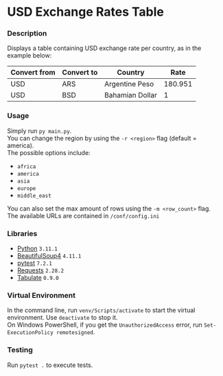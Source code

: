 # USD Exchange Rates Table

### Description
Displays a table containing USD exchange rate per country, as in the example below:

| Convert from  | Convert to | Country         | Rate       |
| ------ |------------|-----------------|------------|
| USD | ARS        | Argentine Peso  | 180.951    |
| USD | BSD        | Bahamian Dollar | 1          |

### Usage
Simply run `py main.py`.<br>
You can change the region by using the `-r <region>` flag (default = america).<br>
The possible options include:
- `africa`
- `america`
- `asia`
- `europe`
- `middle_east`

You can also set the max amount of rows using the `-m <row_count>` flag.<br>
The available URLs are contained in `/conf/config.ini` 

### Libraries
- [Python](https://www.python.org/) `3.11.1`
- [BeautifulSoup4](https://pypi.org/project/beautifulsoup4/) `4.11.1`
- [pytest](https://docs.pytest.org/en/7.2.x/contents.html) `7.2.1`
- [Requests](https://pypi.org/project/requests/) `2.28.2`
- [Tabulate](https://pypi.org/project/tabulate/) `0.9.0`

### Virtual Environment
In the command line, run `venv/Scripts/activate` to start the virtual environment.
Use `deactivate` to stop it.<br>
On Windows PowerShell, if you get the `UnauthorizedAccess` error, run `Set-ExecutionPolicy remotesigned`.

### Testing
Run `pytest .` to execute tests.
